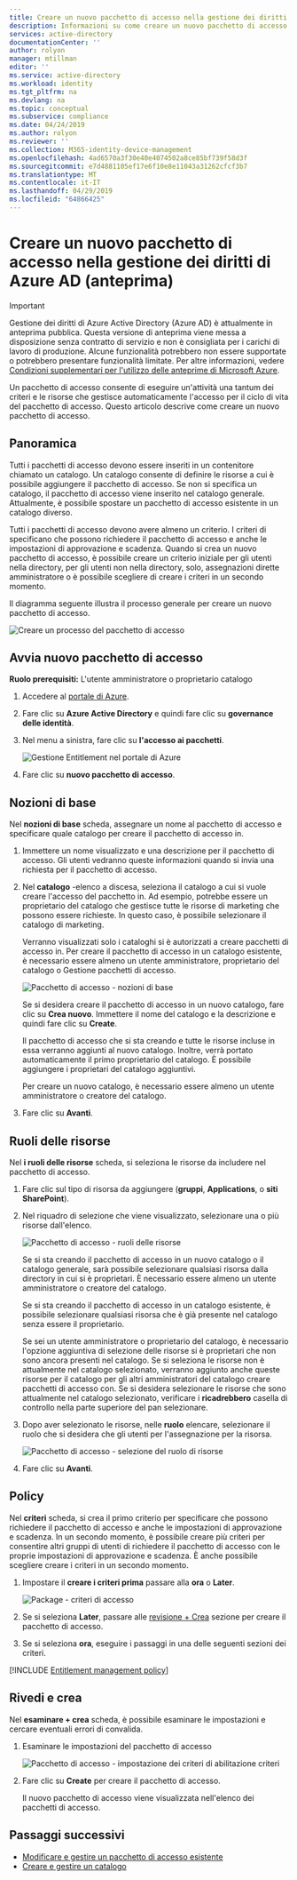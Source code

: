 ```yaml
---
title: Creare un nuovo pacchetto di accesso nella gestione dei diritti di Azure AD (anteprima) - Azure Active Directory
description: Informazioni su come creare un nuovo pacchetto di accesso delle risorse che si desidera condividere in Gestione dei diritti di Azure Active Directory (anteprima).
services: active-directory
documentationCenter: ''
author: rolyon
manager: mtillman
editor: ''
ms.service: active-directory
ms.workload: identity
ms.tgt_pltfrm: na
ms.devlang: na
ms.topic: conceptual
ms.subservice: compliance
ms.date: 04/24/2019
ms.author: rolyon
ms.reviewer: ''
ms.collection: M365-identity-device-management
ms.openlocfilehash: 4ad6570a3f30e40e4074502a8ce85bf739f58d3f
ms.sourcegitcommit: e7d4881105ef17e6f10e8e11043a31262cfcf3b7
ms.translationtype: MT
ms.contentlocale: it-IT
ms.lasthandoff: 04/29/2019
ms.locfileid: "64866425"
---
```

# <a name="create-a-new-access-package-in-azure-ad-entitlement-management-preview"></a>Creare un nuovo pacchetto di accesso nella gestione dei diritti di Azure AD (anteprima)

> [!IMPORTANT]
> Gestione dei diritti di Azure Active Directory (Azure AD) è attualmente in anteprima pubblica.
> Questa versione di anteprima viene messa a disposizione senza contratto di servizio e non è consigliata per i carichi di lavoro di produzione. Alcune funzionalità potrebbero non essere supportate o potrebbero presentare funzionalità limitate.
> Per altre informazioni, vedere [Condizioni supplementari per l'utilizzo delle anteprime di Microsoft Azure](https://azure.microsoft.com/support/legal/preview-supplemental-terms/).

Un pacchetto di accesso consente di eseguire un'attività una tantum dei criteri e le risorse che gestisce automaticamente l'accesso per il ciclo di vita del pacchetto di accesso. Questo articolo descrive come creare un nuovo pacchetto di accesso.

## <a name="overview"></a>Panoramica

Tutti i pacchetti di accesso devono essere inseriti in un contenitore chiamato un catalogo. Un catalogo consente di definire le risorse a cui è possibile aggiungere il pacchetto di accesso. Se non si specifica un catalogo, il pacchetto di accesso viene inserito nel catalogo generale. Attualmente, è possibile spostare un pacchetto di accesso esistente in un catalogo diverso.

Tutti i pacchetti di accesso devono avere almeno un criterio. I criteri di specificano che possono richiedere il pacchetto di accesso e anche le impostazioni di approvazione e scadenza. Quando si crea un nuovo pacchetto di accesso, è possibile creare un criterio iniziale per gli utenti nella directory, per gli utenti non nella directory, solo, assegnazioni dirette amministratore o è possibile scegliere di creare i criteri in un secondo momento.

Il diagramma seguente illustra il processo generale per creare un nuovo pacchetto di accesso.

![Creare un processo del pacchetto di accesso](./media/entitlement-management-access-package-create/access-package-process.png)

## <a name="start-new-access-package"></a>Avvia nuovo pacchetto di accesso

**Ruolo prerequisiti:** L'utente amministratore o proprietario catalogo

1. Accedere al [portale di Azure](https://portal.azure.com).

1. Fare clic su **Azure Active Directory** e quindi fare clic su **governance delle identità**.

1. Nel menu a sinistra, fare clic su **l'accesso ai pacchetti**.

    ![Gestione Entitlement nel portale di Azure](./media/entitlement-management-shared/elm-access-packages.png)

1. Fare clic su **nuovo pacchetto di accesso**.

## <a name="basics"></a>Nozioni di base

Nel **nozioni di base** scheda, assegnare un nome al pacchetto di accesso e specificare quale catalogo per creare il pacchetto di accesso in.

1. Immettere un nome visualizzato e una descrizione per il pacchetto di accesso. Gli utenti vedranno queste informazioni quando si invia una richiesta per il pacchetto di accesso.

1. Nel **catalogo** -elenco a discesa, seleziona il catalogo a cui si vuole creare l'accesso del pacchetto in. Ad esempio, potrebbe essere un proprietario del catalogo che gestisce tutte le risorse di marketing che possono essere richieste. In questo caso, è possibile selezionare il catalogo di marketing.

    Verranno visualizzati solo i cataloghi si è autorizzati a creare pacchetti di accesso in. Per creare il pacchetto di accesso in un catalogo esistente, è necessario essere almeno un utente amministratore, proprietario del catalogo o Gestione pacchetti di accesso.

    ![Pacchetto di accesso - nozioni di base](./media/entitlement-management-access-package-create/basics.png)

    Se si desidera creare il pacchetto di accesso in un nuovo catalogo, fare clic su **Crea nuovo**. Immettere il nome del catalogo e la descrizione e quindi fare clic su **Create**.

    Il pacchetto di accesso che si sta creando e tutte le risorse incluse in essa verranno aggiunti al nuovo catalogo. Inoltre, verrà portato automaticamente il primo proprietario del catalogo. È possibile aggiungere i proprietari del catalogo aggiuntivi.

    Per creare un nuovo catalogo, è necessario essere almeno un utente amministratore o creatore del catalogo.

1. Fare clic su **Avanti**.

## <a name="resource-roles"></a>Ruoli delle risorse

Nel **i ruoli delle risorse** scheda, si seleziona le risorse da includere nel pacchetto di accesso.

1. Fare clic sul tipo di risorsa da aggiungere (**gruppi**, **Applications**, o **siti SharePoint**).

1. Nel riquadro di selezione che viene visualizzato, selezionare una o più risorse dall'elenco.

    ![Pacchetto di accesso - ruoli delle risorse](./media/entitlement-management-access-package-create/resource-roles.png)

    Se si sta creando il pacchetto di accesso in un nuovo catalogo o il catalogo generale, sarà possibile selezionare qualsiasi risorsa dalla directory in cui si è proprietari. È necessario essere almeno un utente amministratore o creatore del catalogo.

    Se si sta creando il pacchetto di accesso in un catalogo esistente, è possibile selezionare qualsiasi risorsa che è già presente nel catalogo senza essere il proprietario.

    Se sei un utente amministratore o proprietario del catalogo, è necessario l'opzione aggiuntiva di selezione delle risorse si è proprietari che non sono ancora presenti nel catalogo. Se si seleziona le risorse non è attualmente nel catalogo selezionato, verranno aggiunto anche queste risorse per il catalogo per gli altri amministratori del catalogo creare pacchetti di accesso con. Se si desidera selezionare le risorse che sono attualmente nel catalogo selezionato, verificare i **ricadrebbero** casella di controllo nella parte superiore del pan selezionare.

1. Dopo aver selezionato le risorse, nelle **ruolo** elencare, selezionare il ruolo che si desidera che gli utenti per l'assegnazione per la risorsa.

    ![Pacchetto di accesso - selezione del ruolo di risorse](./media/entitlement-management-access-package-create/resource-roles-role.png)

1. Fare clic su **Avanti**.

## <a name="policy"></a>Policy

Nel **criteri** scheda, si crea il primo criterio per specificare che possono richiedere il pacchetto di accesso e anche le impostazioni di approvazione e scadenza. In un secondo momento, è possibile creare più criteri per consentire altri gruppi di utenti di richiedere il pacchetto di accesso con le proprie impostazioni di approvazione e scadenza. È anche possibile scegliere creare i criteri in un secondo momento.

1. Impostare il **creare i criteri prima** passare alla **ora** o **Later**.

    ![Package - criteri di accesso](./media/entitlement-management-access-package-create/policy.png)

1. Se si seleziona **Later**, passare alle [revisione + Crea](#review--create) sezione per creare il pacchetto di accesso.

1. Se si seleziona **ora**, eseguire i passaggi in una delle seguenti sezioni dei criteri.

[!INCLUDE [Entitlement management policy](../../../includes/active-directory-entitlement-management-policy.md)]

## <a name="review--create"></a>Rivedi e crea

Nel **esaminare + crea** scheda, è possibile esaminare le impostazioni e cercare eventuali errori di convalida.

1. Esaminare le impostazioni del pacchetto di accesso

    ![Pacchetto di accesso - impostazione dei criteri di abilitazione criteri](./media/entitlement-management-access-package-create/review-create.png)

1. Fare clic su **Create** per creare il pacchetto di accesso.

    Il nuovo pacchetto di accesso viene visualizzata nell'elenco dei pacchetti di accesso.

## <a name="next-steps"></a>Passaggi successivi

- [Modificare e gestire un pacchetto di accesso esistente](entitlement-management-access-package-edit.md)
- [Creare e gestire un catalogo](entitlement-management-catalog-create.md)
